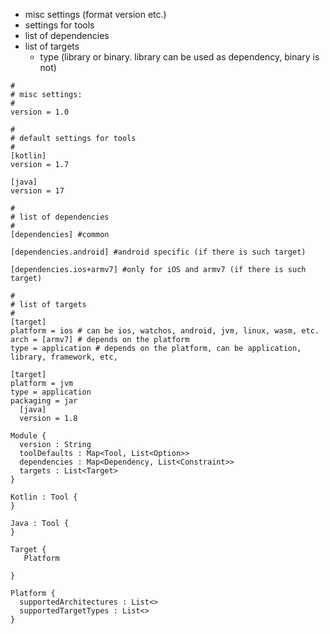 
- misc settings (format version etc.)
- settings for tools
- list of dependencies
- list of targets
  - type (library or binary. library can be used as dependency, binary is not)   
  
```
# 
# misc settings:
# 
version = 1.0

# 
# default settings for tools
# 
[kotlin]
version = 1.7

[java]
version = 17

# 
# list of dependencies
# 
[dependencies] #common

[dependencies.android] #android specific (if there is such target) 

[dependencies.ios+armv7] #only for iOS and armv7 (if there is such target) 

# 
# list of targets
# 
[target]
platform = ios # can be ios, watchos, android, jvm, linux, wasm, etc.
arch = [armv7] # depends on the platform
type = application # depends on the platform, can be application, library, framework, etc,  

[target]
platform = jvm
type = application
packaging = jar
  [java]
  version = 1.8

```

```
Module {
  version : String
  toolDefaults : Map<Tool, List<Option>>
  dependencies : Map<Dependency, List<Constraint>>
  targets : List<Target> 
}

Kotlin : Tool {
}

Java : Tool {
}

Target {
   Platform
   
}

Platform {
  supportedArchitectures : List<>
  supportedTargetTypes : List<>
}

```